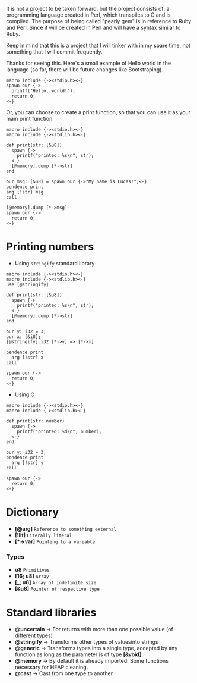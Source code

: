 It is not a project to be taken forward, but the project consists of:
a programming language created in Perl, which transpiles to C and is compiled. The purpose of being called "pearly gem" is in reference to Ruby and Perl. Since it will be created in Perl and will have a syntax similar to Ruby.

Keep in mind that this is a project that I will tinker with in my spare time, not something that I will commit frequently.

Thanks for seeing this. Here's a small example of Hello world in the language (so far, there will be future changes like Bootstraping).

```pgem
macro include {-><stdio.h><-}
spawn our {->
  printf("Hello, world!");
  return 0;
<-}
```
Or, you can choose to create a print function, so that you can use it as your main print function.

```pgem
macro include {-><stdio.h><-}
macro include {-><stdlib.h><-}

def print(str: [&u8])
  spawn {-> 
    printf("printed: %s\n", str);
  <-}
  [@memory].dump [*->str]
end

our msg: [&u8] = spawn our {->"My name is Lucas!";<-}
pendence print
arg [!str] msg
call

[@memory].dump [*->msg]
spawn our {->
  return 0;
<-}
``` 

# Printing numbers

- Using `stringify` standard library
```pgem
macro include {-><stdio.h><-}
macro include {-><stdlib.h><-}
use [@stringify]

def print(str: [&u8])
  spawn {-> 
    printf("printed: %s\n", str);
  <-}
  [@memory].dump [*->str]
end

our y: i32 = 3;
our x: [&i8];
[@stringify].i32 [*->y] => [*->x]

pendence print
  arg [!str] x
call

spawn our {->
  return 0;
<-}
```
- Using C

```pgem
macro include {-><stdio.h><-}
macro include {-><stdlib.h><-}

def print(str: number)
  spawn {-> 
    printf("printed: %d\n", number);
  <-}
end

our y: i32 = 3;
pendence print
  arg [!str] y
call

spawn our {->
  return 0;
<-}
```
# Dictionary

- **[@arg]** `Reference to something external`
- **[!lit]** `Literally literal`
- **[*->var]** `Pointing to a variable`

### Types
- **u8** `Primitives`
- **[16; u8]** `Array`
- **[_; u8]** `Array of indefinite size`
- **[&u8]** `Pointer of respective type`

# Standard libraries
- **@uncertain** -> For returns with more than one possible value (of different types)
- **@stringify** -> Transforms other types of values ​​into strings 
- **@generic** -> Transforms types into a single type, accepted by any function as long as the parameter is of type **[&void]**.
- **@memory** -> By default it is already imported. Some functions necessary for HEAP cleaning.
- **@cast** -> Cast from one type to another